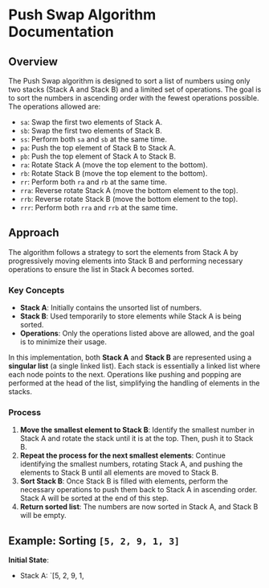 # Push Swap Algorithm Documentation

## Overview

The Push Swap algorithm is designed to sort a list of numbers using only two stacks (Stack A and Stack B) and a limited set of operations. The goal is to sort the numbers in ascending order with the fewest operations possible. The operations allowed are:

- `sa`: Swap the first two elements of Stack A.
- `sb`: Swap the first two elements of Stack B.
- `ss`: Perform both `sa` and `sb` at the same time.
- `pa`: Push the top element of Stack B to Stack A.
- `pb`: Push the top element of Stack A to Stack B.
- `ra`: Rotate Stack A (move the top element to the bottom).
- `rb`: Rotate Stack B (move the top element to the bottom).
- `rr`: Perform both `ra` and `rb` at the same time.
- `rra`: Reverse rotate Stack A (move the bottom element to the top).
- `rrb`: Reverse rotate Stack B (move the bottom element to the top).
- `rrr`: Perform both `rra` and `rrb` at the same time.

## Approach

The algorithm follows a strategy to sort the elements from Stack A by progressively moving elements into Stack B and performing necessary operations to ensure the list in Stack A becomes sorted.

### Key Concepts
- **Stack A**: Initially contains the unsorted list of numbers.
- **Stack B**: Used temporarily to store elements while Stack A is being sorted.
- **Operations**: Only the operations listed above are allowed, and the goal is to minimize their usage.

In this implementation, both **Stack A** and **Stack B** are represented using a **singular list** (a single linked list). Each stack is essentially a linked list where each node points to the next. Operations like pushing and popping are performed at the head of the list, simplifying the handling of elements in the stacks.

### Process
1. **Move the smallest element to Stack B**: Identify the smallest number in Stack A and rotate the stack until it is at the top. Then, push it to Stack B.
2. **Repeat the process for the next smallest elements**: Continue identifying the smallest numbers, rotating Stack A, and pushing the elements to Stack B until all elements are moved to Stack B.
3. **Sort Stack B**: Once Stack B is filled with elements, perform the necessary operations to push them back to Stack A in ascending order. Stack A will be sorted at the end of this step.
4. **Return sorted list**: The numbers are now sorted in Stack A, and Stack B will be empty.

## Example: Sorting `[5, 2, 9, 1, 3]`

**Initial State**:
- Stack A: `[5, 2, 9, 1,
